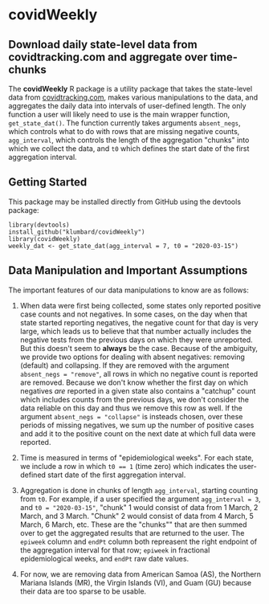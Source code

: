 # covidWeekly

## Download daily state-level data from covidtracking.com and aggregate over time-chunks

The **covidWeekly** R package is a utility package that takes the state-level data from [covidtracking.com](https://covidtracking.com), makes various manipulations to the data, and aggregates the daily data into intervals of user-defined length. The only function a user will likely need to use is the main wrapper function, `get_state_dat()`. The function currently takes arguments `absent_negs`, which controls what to do with rows that are missing negative counts, `agg_interval`, which controls the length of the aggregation "chunks" into which we collect the data, and `t0` which defines the start date of the first aggregation interval.

## Getting Started
This package may be installed directly from GitHub using the devtools package:
```
library(devtools)
install_github("klumbard/covidWeekly") 
library(covidWeekly)
weekly_dat <- get_state_dat(agg_interval = 7, t0 = "2020-03-15")
```

## Data Manipulation and Important Assumptions
The important features of our data manipulations to know are as follows:
1. When data were first being collected, some states only reported positive case counts and not negatives. In some cases, on the day when that state started reporting negatives, the negative count for that day is very large, which leads us to believe that that number actually includes the negative tests from the previous days on which they were unreported. But this doesn't seem to **always** be the case. Because of the ambiguity, we provide two options for dealing with absent negatives: removing (default) and collapsing. If they are removed with the argument `absent_negs = "remove"`, all rows in which no negative count is reported are removed. Because we don't know whether the first day on which negatives *are* reported in a given state also contains a "catchup" count which includes counts from the previous days, we don't consider the data reliable on this day and thus we remove this row as well. If the argument `absent_negs = "collapse"` is insteads chosen, over these periods of missing negatives, we sum up the number of positive cases and add it to the positive count on the next date at which full data were reported.

2. Time is measured in terms of "epidemiological weeks". For each state, we include a row in which `t0 == 1` (time zero) which indicates the user-defined start date of the first aggregation interval.

3. Aggregation is done in chunks of length `agg_interval`, starting counting from `t0`. For example, if a user specified the argument `agg_interval = 3`, and `t0 = "2020-03-15"`, "chunk" 1 would consist of data from 1 March, 2 March, and 3 March. "Chunk" 2 would consist of data from 4 March, 5 March, 6 March, etc. These are the "chunks"" that are then summed over to get the aggregated results that are returned to the user.  The `epiweek` column and `endPt` column both repreasent the right endpoint of the aggregation interval for that row; `epiweek` in fractional epidemiological weeks, and `endPt` raw date values.

4. For now, we are removing data from American Samoa (AS), the Northern Mariana Islands (MR), the Virgin Islands (VI), and Guam (GU) because their data are too sparse to be usable.
